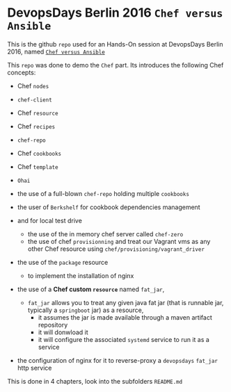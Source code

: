 #  DevopsDays Berlin 2016 `Chef versus Ansible`

This is the github `repo` used for an Hands-On session at DevopsDays Berlin 2016, named [`Chef versus Ansible`](http://www.slideshare.net/francoisledroff/devops-days-berlin2016)

This `repo` was done to demo the `Chef` part. Its introduces the following Chef concepts:

* Chef `nodes`
* `chef-client`
* Chef `resource`
* Chef `recipes`

* `chef-repo`
* Chef `cookbooks`
* Chef `template`
* `Ohai`

* the use of a full-blown `chef-repo` holding multiple `cookbooks`
* the user of `Berkshelf` for cookbook dependencies management
* and for local test drive
  * the use of the in memory chef server called `chef-zero` 
  * the use of chef `provisionning` and treat our Vagrant vms as any other Chef resource using `chef/provisioning/vagrant_driver`
* the use of the `package` resource
  * to implement the installation of nginx
  
* the use of a **Chef custom `resource`** named `fat_jar`, 
  * `fat_jar` allows you to treat any given java fat jar (that is runnable jar, typically a `springboot` jar) as a resource, 
    * it assumes the jar is made available through a maven artifact repository
    * it will donwload it
    * it will configure the associated `systemd` service to run it as a service
* the configuration of nginx for it to reverse-proxy a `devopsdays` `fat_jar` http service     


This is done in 4 chapters, look into the subfolders `README.md`